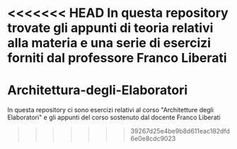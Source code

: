 <<<<<<< HEAD
In questa repository trovate gli appunti di teoria relativi alla materia e una serie di esercizi forniti dal professore Franco Liberati
=======
# Architettura-degli-Elaboratori
In questa repository ci sono esercizi relativi al corso "Architetture degli Elaboratori" e gli appunti del corso sostenuto dal docente Franco Liberati
>>>>>>> 39267d25e4be9b8d611eac182dfd6e0e8cdc9023
